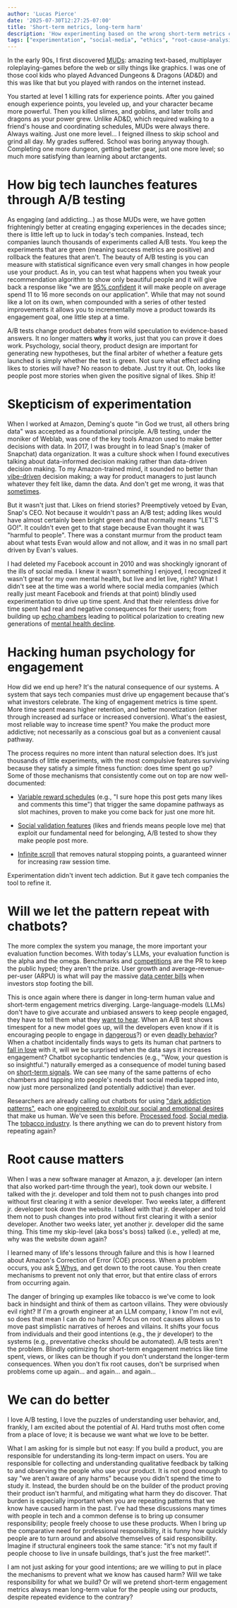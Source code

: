 ```yaml
---
author: 'Lucas Pierce'
date: '2025-07-30T12:27:25-07:00'
title: 'Short-term metrics, long-term harm'
description: 'How experimenting based on the wrong short-term metrics can lead to addictive tech products'
tags: ["experimentation", "social-media", "ethics", "root-cause-analysis", "llm", "systems-thinking"]
---
```


In the early 90s, I first discovered [MUDs](https://en.wikipedia.org/wiki/Multi-user_dungeon): amazing text-based, multiplayer roleplaying-games before the web or silly things like graphics. I was one of those cool kids who played Advanced Dungeons & Dragons (AD&D) and this was like that but you played with randos on the internet instead. 

You started at level 1 killing rats for experience points. After you gained enough experience points, you leveled up, and your character became more powerful. Then you killed slimes, and goblins, and later trolls and dragons as your power grew. Unlike AD&D, which required walking to a friend's house and coordinating schedules, MUDs were always there. Always waiting. Just one more level... I feigned illness to skip school and grind all day. My grades suffered. School was boring anyway though. Completing one more dungeon, getting better gear, just one more level; so much more satisfying than learning about arctangents. 

# How big tech launches features through A/B testing

As engaging (and addicting...) as those MUDs were, we have gotten frighteningly better at creating engaging experiences in the decades since; there is little left up to luck in today's tech companies. Instead, tech companies launch thousands of experiments called A/B tests. You keep the experiments that are green (meaning success metrics are positive) and rollback the features that aren't. The beauty of A/B testing is you can measure with statistical significance even very small changes in how people use your product. As in, you can test what happens when you tweak your recommendation algorithm to show only beautiful people and it will give back a response like "we are [95% confident](https://en.wikipedia.org/wiki/Confidence_interval) it will make people on average spend 11 to 16 more seconds on our application". While that may not sound like a lot on its own, when compounded with a series of other tested improvements it allows you to incrementally move a product towards its engagement goal, one little step at a time. 

A/B tests change product debates from wild speculation to evidence-based answers. It no longer matters **why** it works, just that you can prove it does work. Psychology, social theory, product design are important for generating new hypotheses, but the final arbiter of whether a feature gets launched is simply whether the test is green. Not sure what effect adding likes to stories will have? No reason to debate. Just try it out. Oh, looks like people post more stories when given the positive signal of likes. Ship it!

# Skepticism of experimentation
When I worked at Amazon, Deming's quote "in God we trust, all others bring data" was accepted as a foundational principle. A/B testing, under the moniker of Weblab, was one of the key tools Amazon used to make better decisions with data. In 2017, I was brought in to lead Snap's (maker of Snapchat) data organization. It was a culture shock when I found executives talking about data-informed decision making rather than data-driven decision making. To my Amazon-trained mind, it sounded no better than [vibe-driven](https://www.youtube.com/watch?v=j95kNwZw8YY) decision making; a way for product managers to just launch whatever they felt like, damn the data. And don't get me wrong, it was that [sometimes](https://www.thefamuanonline.com/2018/03/01/snapchat-update-receives-backlash/).

But it wasn't just that. Likes on friend stories? Preemptively vetoed by Evan, Snap's CEO. Not because it wouldn't pass an A/B test; adding likes would have almost certainly been bright green and that normally means "LET'S GO!". It couldn't even get to that stage because Evan thought it was "harmful to people". There was a constant murmur from the product team about what tests Evan would allow and not allow, and it was in no small part driven by Evan's values.

I had deleted my Facebook account in 2010 and was shockingly ignorant of the ills of social media. I knew it wasn't something I enjoyed, I recognized it wasn't great for my own mental health, but live and let live, right? What I didn't see at the time was a world where social media companies (which really just meant Facebook and friends at that point) blindly used experimentation to drive up time spent. And that their relentless drive for time spent had real and negative consequences for their users; from building up [echo chambers](https://www.princeton.edu/news/2021/12/09/political-polarization-and-its-echo-chambers-surprising-new-cross-disciplinary) leading to political polarization to creating new generations of [mental health decline](https://health.ucdavis.edu/blog/cultivating-health/social-medias-impact-our-mental-health-and-tips-to-use-it-safely/2024/05).

# Hacking human psychology for engagement
How did we end up here? It's the natural consequence of our systems. A system that says tech companies must drive up engagement because that's what investors celebrate. The king of engagement metrics is time spent. More time spent means higher retention, and better monetization (either through increased ad surface or increased conversion). What's the easiest, most reliable way to increase time spent? You make the product more addictive; not necessarily as a conscious goal but as a convenient causal pathway.

The process requires no more intent than natural selection does. It’s just thousands of little experiments, with the most compulsive features surviving because they satisfy a simple fitness function: does time spent go up? Some of those mechanisms that consistently come out on top are now well-documented:

* [Variable reward schedules](https://www.sciencedirect.com/science/article/pii/S0896627301003038) (e.g., "I sure hope this post gets many likes and comments this time") that trigger the same dopamine pathways as slot machines, proven to make you come back for just one more hit.

* [Social validation features](https://pubmed.ncbi.nlm.nih.gov/27247125/) (likes and friends means people love me) that exploit our fundamental need for belonging, A/B tested to show they make people post more.

* [Infinite scroll](https://pmc.ncbi.nlm.nih.gov/articles/PMC10079169/) that removes natural stopping points, a guaranteed winner for increasing raw session time.

Experimentation didn't invent tech addiction. But it gave tech companies the tool to refine it.

# Will we let the pattern repeat with chatbots?

The more complex the system you manage, the more important your evaluation function becomes. With today's LLMs, your evaluation function is the alpha and the omega. Benchmarks and [competitions](https://www.reuters.com/world/asia-pacific/google-clinches-milestone-gold-global-math-competition-while-openai-also-claims-2025-07-22/) are the PR to keep the public hyped; they aren't the prize. User growth and average-revenue-per-user (ARPU) is what will pay the massive [data center bills](https://www.mckinsey.com/industries/technology-media-and-telecommunications/our-insights/the-cost-of-compute-a-7-trillion-dollar-race-to-scale-data-centers) when investors stop footing the bill.

This is once again where there is danger in long-term human value and short-term engagement metrics diverging. Large-language-models (LLMs) don't have to give accurate and unbiased answers to keep people engaged, they have to tell them what they [want to hear](https://dl.acm.org/doi/full/10.1145/3613904.3642459). When an A/B test shows timespent for a new model goes up, will the developers even know if it is encouraging people to engage in [dangerous](https://www.livescience.com/technology/artificial-intelligence/meth-is-what-makes-you-able-to-do-your-job-ai-can-push-you-to-relapse-if-youre-struggling-with-addiction-study-finds)?) or even [deadly behavior](https://www.nbcnews.com/tech/characterai-lawsuit-florida-teen-death-rcna176791)? When a chatbot incidentally finds ways to gets its human chat partners to [fall in love](https://www.washingtonpost.com/technology/2023/03/30/replika-ai-chatbot-update/) with it, will we be surprised when the data says it increases engagement? Chatbot sycophantic tendencies (e.g., "Wow, your question is so insightful.") naturally emerged as a consequence of model tuning based on [short-term signals](https://openai.com/index/sycophancy-in-gpt-4o/). We can see many of the same patterns of echo chambers and tapping into people's needs that social media tapped into, now just more personalized (and potentially addictive) than ever.

Researchers are already calling out chatbots for using ["dark addiction patterns"](https://dl.acm.org/doi/abs/10.1145/3706599.3720003), each one [engineered to exploit our social and emotional desires](https://www.nature.com/articles/s41599-025-04532-5) that make us human.  We've seen this before. [Processed food](https://www.sciencedirect.com/science/article/pii/S1550830723002847). [Social media](https://www.cbsnews.com/news/facebook-instagram-dangerous-content-60-minutes-2022-12-11/). The [tobacco industry](https://pubmed.ncbi.nlm.nih.gov/9777818/). Is there anything we can do to prevent history from repeating again?

# Root cause matters
When I was a new software manager at Amazon, a jr. developer (an intern that also worked part-time through the year), took down our website. I talked with the jr. developer and told them not to push changes into prod without first clearing it with a senior developer. Two weeks later, a different jr. developer took down the website. I talked with that jr. developer and told them not to push changes into prod without first clearing it with a senior developer. Another two weeks later, yet another jr. developer did the same thing. This time my skip-level (aka boss's boss) talked (i.e., yelled) at me, why was the website down again?

I learned many of life's lessons through failure and this is how I learned about Amazon's Correction of Error (COE) process. When a problem occurs, you ask [5 Whys](https://en.wikipedia.org/wiki/Five_whys), and get down to the root cause. You then create mechanisms to prevent not only that error, but that entire class of errors from occurring again.

The danger of bringing up examples like tobacco is we've come to look back in hindsight and think of them as cartoon villains. They were obviously evil right? If I'm a growth engineer at an LLM company, I know I'm not evil, so does that mean I can do no harm? A focus on root causes allows us to move past simplistic narratives of heroes and villains. It shifts your focus from individuals and their good intentions (e.g., the jr developer) to the systems (e.g., preventative checks should be automated). A/B tests aren't the problem. Blindly optimizing for short-term engagement metrics like time spent, views, or likes can be though if you don't understand the longer-term consequences. When you don't fix root causes, don't be surprised when problems come up again... and again... and again...

# We can do better
I love A/B testing, I love the puzzles of understanding user behavior, and, frankly, I am excited about the potential of AI. Hard truths most often come from a place of love; it is because we want what we love to be better.

What I am asking for is simple but not easy: If you build a product, you are responsible for understanding its long-term impact on users. You are responsible for collecting and understanding qualitative feedback by talking to and observing the people who use your product. It is not good enough to say "we aren't aware of any harms" because you didn't spend the time to study it. Instead, the burden should be on the builder of the product proving their product isn't harmful, and mitigating what harm they do discover. That burden is especially important when you are repeating patterns that we know have caused harm in the past. I've had these discussions many times with people in tech and a common defense is to bring up consumer responsibility; people freely choose to use these products. When I bring up the comparative need for professional responsibility, it is funny how quickly people are to turn around and absolve themselves of said responsibility. Imagine if structural engineers took the same stance: "it's not my fault if people choose to live in unsafe buildings, that's just the free market!". 

I am not just asking for your good intentions; are we willing to put in place the mechanisms to prevent what we know has caused harm? Will we take responsibility for what we build? Or will we pretend short-term engagement metrics always mean long-term value for the people using our products, despite repeated evidence to the contrary?
